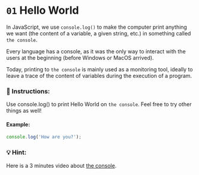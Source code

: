 # ```01``` Hello World
In JavaScript, we use ```console.log()``` to make the computer print anything we want (the content of a variable, a given string, etc.) in something called ```the console```.

Every language has a console, as it was the only way to interact with the users at the beginning (before Windows or MacOS arrived).

Today, printing to ```the console``` is mainly used as a monitoring tool, ideally to leave a trace of the content of variables during the execution of a program.

### 📝 Instructions:
Use console.log() to print Hello World on ```the console```. Feel free to try other things as well!
#### Example:
```Javascript
console.log('How are you?');
```
### 💡 Hint:
Here is a 3 minutes video about [the console](https://www.youtube.com/watch?v=1RlkftxAo-M).
